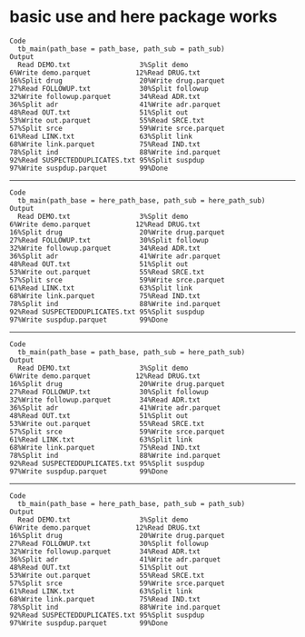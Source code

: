 # basic use and here package works

    Code
      tb_main(path_base = path_base, path_sub = path_sub)
    Output
      Read DEMO.txt                 3%Split demo                    6%Write demo.parquet           12%Read DRUG.txt                16%Split drug                   20%Write drug.parquet           27%Read FOLLOWUP.txt            30%Split followup               32%Write followup.parquet       34%Read ADR.txt                 36%Split adr                    41%Write adr.parquet            48%Read OUT.txt                 51%Split out                    53%Write out.parquet            55%Read SRCE.txt                57%Split srce                   59%Write srce.parquet           61%Read LINK.txt                63%Split link                   68%Write link.parquet           75%Read IND.txt                 78%Split ind                    88%Write ind.parquet            92%Read SUSPECTEDDUPLICATES.txt 95%Split suspdup                97%Write suspdup.parquet        99%Done                             

---

    Code
      tb_main(path_base = here_path_base, path_sub = here_path_sub)
    Output
      Read DEMO.txt                 3%Split demo                    6%Write demo.parquet           12%Read DRUG.txt                16%Split drug                   20%Write drug.parquet           27%Read FOLLOWUP.txt            30%Split followup               32%Write followup.parquet       34%Read ADR.txt                 36%Split adr                    41%Write adr.parquet            48%Read OUT.txt                 51%Split out                    53%Write out.parquet            55%Read SRCE.txt                57%Split srce                   59%Write srce.parquet           61%Read LINK.txt                63%Split link                   68%Write link.parquet           75%Read IND.txt                 78%Split ind                    88%Write ind.parquet            92%Read SUSPECTEDDUPLICATES.txt 95%Split suspdup                97%Write suspdup.parquet        99%Done                             

---

    Code
      tb_main(path_base = path_base, path_sub = here_path_sub)
    Output
      Read DEMO.txt                 3%Split demo                    6%Write demo.parquet           12%Read DRUG.txt                16%Split drug                   20%Write drug.parquet           27%Read FOLLOWUP.txt            30%Split followup               32%Write followup.parquet       34%Read ADR.txt                 36%Split adr                    41%Write adr.parquet            48%Read OUT.txt                 51%Split out                    53%Write out.parquet            55%Read SRCE.txt                57%Split srce                   59%Write srce.parquet           61%Read LINK.txt                63%Split link                   68%Write link.parquet           75%Read IND.txt                 78%Split ind                    88%Write ind.parquet            92%Read SUSPECTEDDUPLICATES.txt 95%Split suspdup                97%Write suspdup.parquet        99%Done                             

---

    Code
      tb_main(path_base = here_path_base, path_sub = path_sub)
    Output
      Read DEMO.txt                 3%Split demo                    6%Write demo.parquet           12%Read DRUG.txt                16%Split drug                   20%Write drug.parquet           27%Read FOLLOWUP.txt            30%Split followup               32%Write followup.parquet       34%Read ADR.txt                 36%Split adr                    41%Write adr.parquet            48%Read OUT.txt                 51%Split out                    53%Write out.parquet            55%Read SRCE.txt                57%Split srce                   59%Write srce.parquet           61%Read LINK.txt                63%Split link                   68%Write link.parquet           75%Read IND.txt                 78%Split ind                    88%Write ind.parquet            92%Read SUSPECTEDDUPLICATES.txt 95%Split suspdup                97%Write suspdup.parquet        99%Done                             


